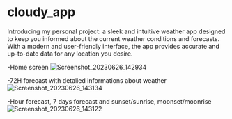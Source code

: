 # cloudy_app
Introducing my personal project: a sleek and intuitive weather app designed to keep you informed about the current weather conditions and forecasts. With a modern and user-friendly interface, the app provides accurate and up-to-date data for any location you desire.


-Home screen
![Screenshot_20230626_142934](https://github.com/david200107/cloudy_app/assets/137782051/74219cbe-67b3-44aa-8863-709228cd649f)


-72H forecast with detalied informations about weather
![Screenshot_20230626_143134](https://github.com/david200107/cloudy_app/assets/137782051/52de2c97-f98c-48c2-8994-bb901ec604f1)


-Hour forecast, 7 days forecast and sunset/sunrise, moonset/moonrise
![Screenshot_20230626_143122](https://github.com/david200107/cloudy_app/assets/137782051/45944b39-a747-410e-8d56-d7e22bc7faee)
